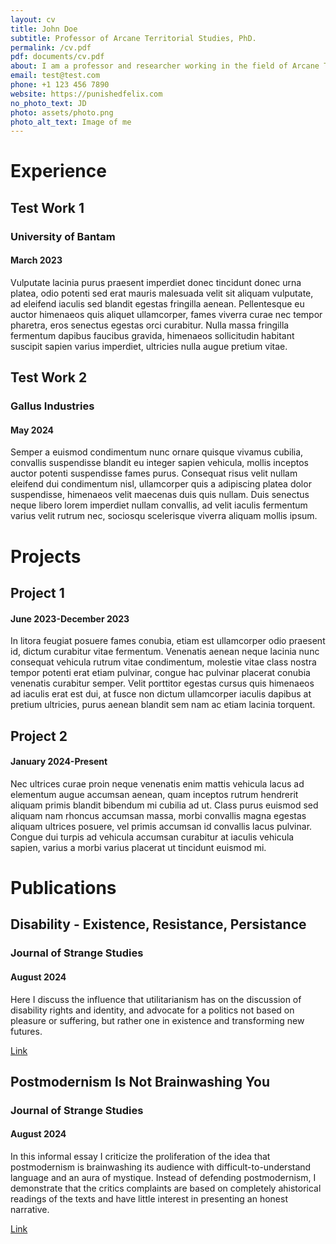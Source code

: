 ```yaml
---
layout: cv
title: John Doe
subtitle: Professor of Arcane Territorial Studies, PhD.
permalink: /cv.pdf
pdf: documents/cv.pdf
about: I am a professor and researcher working in the field of Arcane Territorial Studies, specializing in Symbolic and Ornithology studies, employed by the University of Bantam, located in South Gallunesia.
email: test@test.com
phone: +1 123 456 7890
website: https://punishedfelix.com
no_photo_text: JD
photo: assets/photo.png
photo_alt_text: Image of me
---
```


# Experience

## Test Work 1

### University of Bantam

#### March 2023

Vulputate lacinia purus praesent imperdiet donec tincidunt donec urna platea, odio potenti sed erat mauris malesuada velit sit aliquam vulputate, ad eleifend iaculis sed blandit egestas fringilla aenean. Pellentesque eu auctor himenaeos quis aliquet ullamcorper, fames viverra curae nec tempor pharetra, eros senectus egestas orci curabitur. Nulla massa fringilla fermentum dapibus faucibus gravida, himenaeos sollicitudin habitant suscipit sapien varius imperdiet, ultricies nulla augue pretium vitae.

## Test Work 2

### Gallus Industries

#### May 2024

Semper a euismod condimentum nunc ornare quisque vivamus cubilia, convallis suspendisse blandit eu integer sapien vehicula, mollis inceptos auctor potenti suspendisse fames purus. Consequat risus velit nullam eleifend dui condimentum nisl, ullamcorper quis a adipiscing platea dolor suspendisse, himenaeos velit maecenas duis quis nullam. Duis senectus neque libero lorem imperdiet nullam convallis, ad velit iaculis fermentum varius velit rutrum nec, sociosqu scelerisque viverra aliquam mollis ipsum.

# Projects

## Project 1

#### June 2023-December 2023

In litora feugiat posuere fames conubia, etiam est ullamcorper odio praesent id, dictum curabitur vitae fermentum. Venenatis aenean neque lacinia nunc consequat vehicula rutrum vitae condimentum, molestie vitae class nostra tempor potenti erat etiam pulvinar, congue hac pulvinar placerat conubia venenatis curabitur semper. Velit porttitor egestas cursus quis himenaeos ad iaculis erat est dui, at fusce non dictum ullamcorper iaculis dapibus at pretium ultricies, purus aenean blandit sem nam ac etiam lacinia torquent.

## Project 2

#### January 2024-Present

Nec ultrices curae proin neque venenatis enim mattis vehicula lacus ad elementum augue accumsan aenean, quam inceptos rutrum hendrerit aliquam primis blandit bibendum mi cubilia ad ut. Class purus euismod sed aliquam nam rhoncus accumsan massa, morbi convallis magna egestas aliquam ultrices posuere, vel primis accumsan id convallis lacus pulvinar. Congue dui turpis ad vehicula accumsan curabitur at iaculis vehicula sapien, varius a morbi varius placerat ut tincidunt euismod mi.

# Publications

## Disability - Existence, Resistance, Persistance

### Journal of Strange Studies

#### August 2024

Here I discuss the influence that utilitarianism has on the discussion of disability rights and identity, and advocate for a politics not based on pleasure or suffering, but rather one in existence and transforming new futures.

[Link](https://punishedfelix.com/2024/08/28/disability-existence-resistance.html)

## Postmodernism Is Not Brainwashing You

### Journal of Strange Studies

#### August 2024

In this informal essay I criticize the proliferation of the idea that postmodernism is brainwashing its audience with difficult-to-understand language and an aura of mystique. Instead of defending postmodernism, I demonstrate that the critics complaints are based on completely ahistorical readings of the texts and have little interest in presenting an honest narrative.

[Link](https://punishedfelix.com/2024/08/09/PostmodernismAgain.html)

